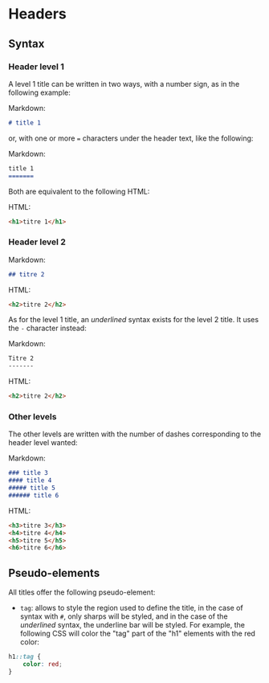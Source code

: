 
# Headers   

## Syntax

### Header level 1 

A level 1 title can be written in two ways, with a number sign, as in the following example:

Markdown: 

``` markdown 
# title 1
```

or, with one or more `=` characters under the header text, like the following: 

Markdown: 

``` markdown 
title 1
=======
```

Both are equivalent to the following HTML: 

HTML:

``` html
<h1>titre 1</h1>
```

### Header level 2 

Markdown: 

``` markdown
## titre 2 
```

HTML:

``` html
<h2>titre 2</h2>
```

As for the level 1 title, an _underlined_ syntax exists for the level 2 title. It uses the `-` character instead: 

Markdown: 

``` markdown
Titre 2
-------
```

HTML:

``` html
<h2>titre 2</h2>
```

### Other levels 

The other levels are written with the number of dashes corresponding to the header level wanted:   

Markdown: 

``` markdown
### title 3
#### title 4
##### title 5
###### title 6
```

HTML:

``` html
<h3>titre 3</h3>
<h4>titre 4</h4>
<h5>titre 5</h5>
<h6>titre 6</h6>
```

## Pseudo-elements  

All titles offer the following pseudo-element:

- `tag`: allows to style the region used to define the title, in the case of syntax with `#`, only sharps will be styled, and in the case of the _underlined_ syntax, the underline bar will be styled. For example, the following CSS will color the "tag" part of the "h1" elements with the red color:

``` css
h1::tag {
    color: red;
}
```
